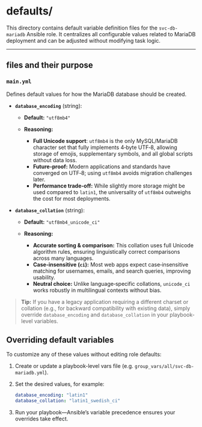 # defaults/

This directory contains default variable definition files for the `svc-db-mariadb` Ansible role. It centralizes all configurable values related to MariaDB deployment and can be adjusted without modifying task logic.

---

## files and their purpose

### `main.yml`

Defines default values for how the MariaDB database should be created.

* **`database_encoding`** (string):

  * **Default:** `"utf8mb4"`
  * **Reasoning:**

    * **Full Unicode support**: `utf8mb4` is the only MySQL/MariaDB character set that fully implements 4‑byte UTF‑8, allowing storage of emojis, supplementary symbols, and all global scripts without data loss.
    * **Future‑proof:** Modern applications and standards have converged on UTF‑8; using `utf8mb4` avoids migration challenges later.
    * **Performance trade‑off:** While slightly more storage might be used compared to `latin1`, the universality of `utf8mb4` outweighs the cost for most deployments.

* **`database_collation`** (string):

  * **Default:** `"utf8mb4_unicode_ci"`
  * **Reasoning:**

    * **Accurate sorting & comparison:** This collation uses full Unicode algorithm rules, ensuring linguistically correct comparisons across many languages.
    * **Case‑insensitive (`ci`):** Most web apps expect case‑insensitive matching for usernames, emails, and search queries, improving usability.
    * **Neutral choice:** Unlike language‑specific collations, `unicode_ci` works robustly in multilingual contexts without bias.

> **Tip:** If you have a legacy application requiring a different charset or collation (e.g., for backward compatibility with existing data), simply override `database_encoding` and `database_collation` in your playbook-level variables.

## Overriding default variables

To customize any of these values without editing role defaults:

1. Create or update a playbook-level vars file (e.g. `group_vars/all/svc-db-mariadb.yml`).
2. Set the desired values, for example:

   ```yaml
   database_encoding: "latin1"
   database_collation: "latin1_swedish_ci"
   ```
3. Run your playbook—Ansible’s variable precedence ensures your overrides take effect.